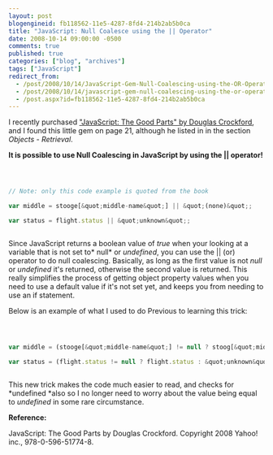 ```yaml
---
layout: post
blogengineid: fb118562-11e5-4287-8fd4-214b2ab5b0ca
title: "JavaScript: Null Coalesce using the || Operator"
date: 2008-10-14 09:00:00 -0500
comments: true
published: true
categories: ["blog", "archives"]
tags: ["JavaScript"]
redirect_from: 
  - /post/2008/10/14/JavaScript-Gem-Null-Coalescing-using-the-OR-Operator
  - /post/2008/10/14/javascript-gem-null-coalescing-using-the-or-operator
  - /post.aspx?id=fb118562-11e5-4287-8fd4-214b2ab5b0ca
---
```

<!-- more -->


I recently purchased <a href="http://www.amazon.com/JavaScript-Good-Parts-Douglas-Crockford/dp/0596517742?&amp;camp=212361&amp;linkCode=wey&amp;tag=pietschsoft-20&amp;creative=380729">&quot;JavaScript: The Good Parts&quot; by Douglas Crockford</a>, and I found this little gem on page 21, although he listed in in the section *Objects - Retrieval*.



**It is possible to use Null Coalescing in JavaScript by using the || operator!**



```javascript



// Note: only this code example is quoted from the book

var middle = stooge[&quot;middle-name&quot;] || &quot;(none)&quot;;

var status = flight.status || &quot;unknown&quot;;



```



Since JavaScript returns a boolean value of *true* when your looking at a variable that is not set to* null* or *undefined*, you can use the || (or) operator to do null coalescing. Basically, as long as the first value is not *null* or *undefined* it&#39;s returned, otherwise the second value is returned. This really simplifies the process of getting object property values when you need to use a default value if it&#39;s not set yet, and keeps you from needing to use an if statement.



Below is an example of what I used to do Previous to learning this trick: 



```javascript



var middle = (stooge[&quot;middle-name&quot;] != null ? stoog[&quot;middle-name&quot;] : &quot;(none)&quot;);

var status = (flight.status != null ? flight.status : &quot;unknown&quot;);



```



This new trick makes the code much easier to read, and checks for *undefined *also so I no longer need to worry about the value being equal to *undefined* in some rare circumstance.



 



**Reference:**

JavaScript: The Good Parts by Douglas Crockford. Copyright 2008 Yahoo! inc., 978-0-596-51774-8. 

